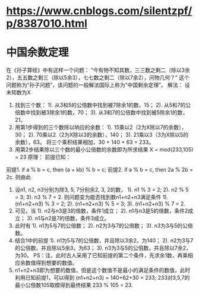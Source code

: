 # https://www.cnblogs.com/silentzpf/p/8387010.html
# 中国余数定理
在《孙子算经》中有这样一个问题：
“今有物不知其数，三三数之剩二（除以3余2），五五数之剩三（除以5余3），七七数之剩二（除以7余2），问物几何？”
这个问题称为“孙子问题”，该问题的一般解法国际上称为“中国剩余定理”。
解法：
设未知数为X
1. 找到三个数：
    1). 从3和5的公倍数中找到被7除余1的数，15；
    2). 从5和7的公倍数中找到被3除余1的数，70；
    3). 从3和7的公倍数中找到被5除余1的数，21。
2. 用第1步得到的三个数除以响应的余数：
    1). 15乘以2（2为X除以7的余数），30；
    2). 70乘以2（2为X除以3的余数），140；
    3). 21乘以3（3为X除以5的余数），63。
    将三个乘积结果相加，30 + 140 + 63 = 233。
3. 用第2步结果除以三个数的最小公倍数的余数即为所求结果
    X = mod(233,105) = 23
原理：
前提已知：

前提1. if a % b = c, then (a + kb) % b = c;
前提2. if a % b = c, then 2a % 2b = 2c.
则由此

1. 设n1, n2, n3分别为除3, 5, 7分别余2, 3, 2的数，
    1). n1 % 3 = 2;
    2). n2 % 5 = 3;
    3). n3 % 7 = 2.
    则问题变为能否找到数n1+n2+n3满足条件
    1). (n1+n2+n3) % 3 = 2;
    2). (n1+n2+n3) % 5 = 3;
    3). (n1+n2+n3) % 7 = 2.
2. 可见，当
    1). n2与n3是3的倍数，条件1成立；
    2). n1与n3是5的倍数，条件2成立；
    3). n1与n2是7的倍数，条件3成立。
3. 此时有
    1). n1为5与7的公倍数；
    2). n2为3与7的公倍数；
    3). n3为3与5的公倍数。
4. 结合1中的前提
    1). n1为5与7的公倍数，并且除以3余2，为140；
    2). n2为3与7的公倍数，并且除以5余3，为63；
    3). n3为3与5的公倍数，并且除以7余2，为30。
    PS：注，此时古人采用了已知前提的第二个条件，先求余1数，再乘相应余数值得到想要的数值。
5. n1+n2+n3即为想要的数值，但是这个数值不是最小的满足条件的数值，此时利用已知前提1，可以得到
    (n1+n2+n3) = 140+62+30 = 233;
    233对3,5,7的最小公倍数105取模得到最终结果
    233 % 105 = 23.
